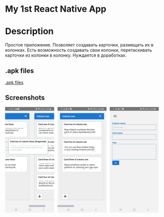 # My 1st React Native App
# Description
Простое приложение. Позволяет создавать карточки, размещать их в колонках. Есть возможность создавать свои колонки, перетаскивать карточки из колонки в колонку.
Нуждается в доработках.
## .apk files
<a href="https://github.com/AlexanderBaikal/react-native-test/tree/master/apks">.apk files</a>
## Screenshots
![alt text](./images/screen123.jpg)
